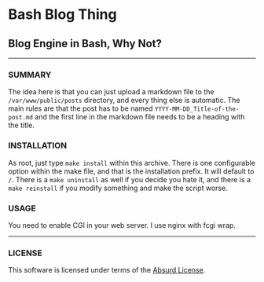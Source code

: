 # Bash Blog Thing

## Blog Engine in Bash, Why Not?

---

### SUMMARY

The idea here is that you can just upload a markdown file to the `/var/www/public/posts` directory, and every thing else is automatic. The main rules are that the post has to be named `YYYY-MM-DD_Title-of-the-post.md` and the first line in the markdown file needs to be a heading with the title.

### INSTALLATION

As root, just type `make install` within this archive. There is one configurable option within the make file, and that is the installation prefix. It will default to `/`. There is a `make uninstall` as well if you decide you hate it, and there is a `make reinstall` if you modify something and make the script worse.

### USAGE

You need to enable CGI in your web server. I use nginx with fcgi wrap.

---

### LICENSE

This software is licensed under terms of the [Absurd License](https://absurd.wtf/licentiam_absurdum.html).
